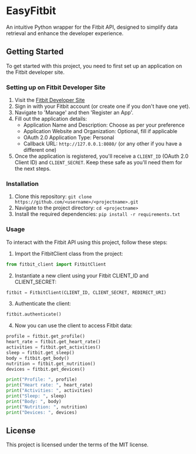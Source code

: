 # EasyFitbit
An intuitive Python wrapper for the Fitbit API, designed to simplify data retrieval and enhance the developer experience.

## Getting Started
To get started with this project, you need to first set up an application on the Fitbit developer site.

### Setting up on Fitbit Developer Site

1. Visit the [Fitbit Developer Site](https://dev.fitbit.com/)
2. Sign in with your Fitbit account (or create one if you don't have one yet).
3. Navigate to 'Manage' and then 'Register an App'.
4. Fill out the application details:
    - Application Name and Description: Choose as per your preference
    - Application Website and Organization: Optional, fill if applicable
    - OAuth 2.0 Application Type: Personal
    - Callback URL: `http://127.0.0.1:8080/` (or any other if you have a different one)
5. Once the application is registered, you'll receive a `CLIENT_ID` (OAuth 2.0 Client ID) and `CLIENT_SECRET`. Keep these safe as you'll need them for the next steps.

### Installation

1. Clone this repository: `git clone https://github.com/<username>/<projectname>.git`
2. Navigate to the project directory: `cd <projectname>`
3. Install the required dependencies: `pip install -r requirements.txt`

### Usage

To interact with the Fitbit API using this project, follow these steps:

1. Import the FitbitClient class from the project: 
```python
from fitbit_client import FitbitClient
```

2. Instantiate a new client using your Fitbit CLIENT_ID and CLIENT_SECRET:
```python
fitbit = FitbitClient(CLIENT_ID, CLIENT_SECRET, REDIRECT_URI)
```

3. Authenticate the client:
```python
fitbit.authenticate()
```

4. Now you can use the client to access Fitbit data:
```python
profile = fitbit.get_profile()
heart_rate = fitbit.get_heart_rate()
activities = fitbit.get_activities()
sleep = fitbit.get_sleep()
body = fitbit.get_body()
nutrition = fitbit.get_nutrition()
devices = fitbit.get_devices()

print("Profile: ", profile)
print("Heart rate: ", heart_rate)
print("Activities: ", activities)
print("Sleep: ", sleep)
print("Body: ", body)
print("Nutrition: ", nutrition)
print("Devices: ", devices)
```

## License
This project is licensed under the terms of the MIT license.
